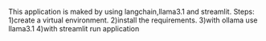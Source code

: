 This application is maked by using langchain,llama3.1 and streamlit.
Steps:
1)create a virtual environment.
2)install the requirements.
3)with ollama use llama3.1
4)with streamlit run application
